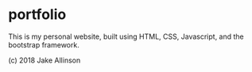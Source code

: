 # portfolio

This is my personal website, built using HTML, CSS, Javascript, and the bootstrap framework.

(c) 2018 Jake Allinson
